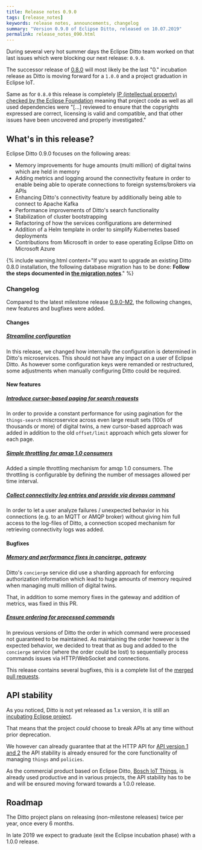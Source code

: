 ```yaml
---
title: Release notes 0.9.0
tags: [release_notes]
keywords: release notes, announcements, changelog
summary: "Version 0.9.0 of Eclipse Ditto, released on 10.07.2019"
permalink: release_notes_090.html
---
```


During several very hot summer days the Eclipse Ditto team worked on that last issues which were blocking our next
release: `0.9.0`.

The successor release of [0.8.0](release_notes_080.html) will most likely be the last "0." incubation release as Ditto
is moving forward for a `1.0.0` and a project graduation in Eclipse IoT.

Same as for `0.8.0` this release is completely [IP (intellectual property) checked by 
the Eclipse Foundation](https://www.eclipse.org/projects/handbook/#ip) meaning that project code as well as all used 
dependencies were "[...] reviewed to ensure that the copyrights expressed are correct, licensing is valid 
and compatible, and that other issues have been uncovered and properly investigated."

## What's in this release?

Eclipse Ditto 0.9.0 focuses on the following areas:
                               
* Memory improvements for huge amounts (multi million) of digital twins which are held in memory
* Adding metrics and logging around the connectivity feature in order to enable being able to operate connections to foreign systems/brokers via APIs
* Enhancing Ditto's connectivity feature by additionally being able to connect to Apache Kafka
* Performance improvements of Ditto's search functionality
* Stabilization of cluster bootstrapping
* Refactoring of how the services configurations are determined
* Addition of a Helm template in order to simplify Kubernetes based deployments
* Contributions from Microsoft in order to ease operating Eclipse Ditto on Microsoft Azure

{% include warning.html content="If you want to upgrade an existing Ditto 0.8.0 installation, the following database 
        migration has to be done: **Follow the steps documented in [the migration notes](architecture-services-things-search.html#migration-from-ditto-090-m1)**." %}


### Changelog

Compared to the latest milestone release [0.9.0-M2](release_notes_090-M2.html), the following changes, new features and
bugfixes were added.


#### Changes

##### [Streamline configuration](https://github.com/eclipse/ditto/issues/350)

In this release, we changed how internally the configuration is determined in Ditto's microservices. This should not 
have any impact on a user of Eclipse Ditto. As however some configuration keys were remanded or restructured, some
adjustments when manually configuring Ditto could be required.


#### New features

##### [Introduce cursor-based paging for search requests](https://github.com/eclipse/ditto/pull/407)

In order to provide a constant performance for using pagination for the `things-search` miscroservice across even large 
result sets (100s of thousands or more) of digital twins, a new cursor-based approach was added in addition to the 
old `offset/limit` approach which gets slower for each page.

##### [Simple throttling for amqp 1.0 consumers](https://github.com/eclipse/ditto/pull/420)

Added a simple throttling mechanism for amqp 1.0 consumers.
The throttling is configurable by defining the number of messages allowed per time interval.

##### [Collect connectivity log entries and provide via devops command](https://github.com/eclipse/ditto/issues/318)

In order to let a user analyze failures / unexpected behavior in his connections (e.g. to an MQTT or AMQP broker) 
without giving him full access to the log-files of Ditto, a connection scoped mechanism for retrieving connectivity logs 
was added.


#### Bugfixes

##### [Memory and performance fixes in concierge, gateway](https://github.com/eclipse/ditto/pull/400)

Ditto's `concierge` service did use a sharding approach for enforcing authorization information which lead to huge 
amounts of memory required when managing multi million of digital twins.

That, in addition to some memory fixes in the gateway and addition of metrics, was fixed in this PR.

##### [Ensure ordering for processed commands](https://github.com/eclipse/ditto/pull/417)

In previous versions of Ditto the order in which command were processed not guaranteed to be maintained. As maintaining
the order however is the expected behavior, we decided to treat that as bug and added to the `concierge` service (where
the order could be lost) to sequentially process commands issues via HTTP/WebSocket and connections.

This release contains several bugfixes, this is a complete list of the 
[merged pull requests](https://github.com/eclipse/ditto/pulls?q=is%3Apr+milestone%3A0.9.0+).



## API stability

As you noticed, Ditto is not yet released as 1.x version, it is still an 
[incubating Eclipse project](https://wiki.eclipse.org/Development_Resources/Process_Guidelines/What_is_Incubation).

That means that the project _could_ choose to break APIs at any time without prior deprecation.

We however can already guarantee that at the HTTP API for [API version 1 and 2](basic-overview.html#api-version-1---deprecated) the
API stability is already ensured for the core functionality of managing `things` and `policies`.

As the commercial product based on Eclipse Ditto, [Bosch IoT Things](https://www.bosch-iot-suite.com/things/), is 
already used productive and in various projects, the API stability has to be and will be ensured moving forward towards 
a 1.0.0 release.

## Roadmap

The Ditto project plans on releasing (non-milestone releases) twice per year, once every 6 months. 

In late 2019 we expect to graduate (exit the Eclipse incubation phase) with a 1.0.0 release. 
